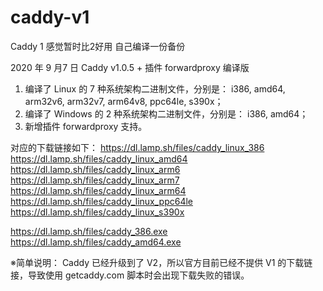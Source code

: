 # caddy-v1
Caddy 1 感觉暂时比2好用 自己编译一份备份


2020 年 9 月7 日 Caddy v1.0.5 + 插件 forwardproxy 编译版

1. 编译了 Linux 的 7 种系统架构二进制文件，分别是：
i386, amd64, arm32v6, arm32v7, arm64v8, ppc64le, s390x；
2. 编译了 Windows 的 2 种系统架构二进制文件，分别是：
i386, amd64；
3. 新增插件 forwardproxy 支持。

对应的下载链接如下：
https://dl.lamp.sh/files/caddy_linux_386
https://dl.lamp.sh/files/caddy_linux_amd64
https://dl.lamp.sh/files/caddy_linux_arm6
https://dl.lamp.sh/files/caddy_linux_arm7
https://dl.lamp.sh/files/caddy_linux_arm64
https://dl.lamp.sh/files/caddy_linux_ppc64le
https://dl.lamp.sh/files/caddy_linux_s390x

https://dl.lamp.sh/files/caddy_386.exe
https://dl.lamp.sh/files/caddy_amd64.exe

※简单说明：
Caddy 已经升级到了 V2，所以官方目前已经不提供 V1 的下载链接，导致使用 getcaddy.com 脚本时会出现下载失败的错误。


